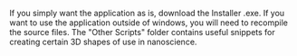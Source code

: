If you simply want the application as is, download the Installer .exe. If you want to use the application outside of windows, 
you will need to recompile the source files.
The "Other Scripts" folder contains useful snippets for creating certain 3D shapes of use in nanoscience.
